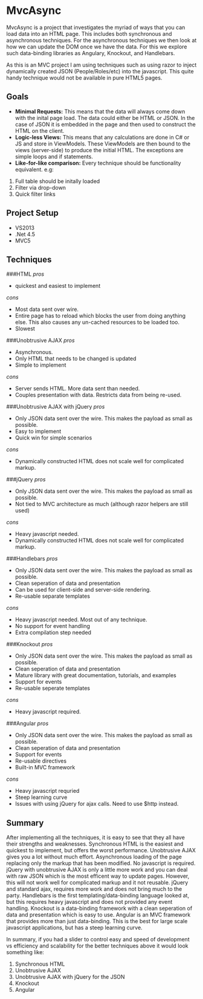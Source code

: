 MvcAsync
========

MvcAsync is a project that investigates the myriad of ways that you can load data into an HTML page.  This includes both synchronous and asynchronous techniques.  For the asynchronous techniques we then look at how we can update the DOM once we have the data.  For this we explore such data-binding libraries as Angulary, Knockout, and Handlebars.

As this is an MVC project I am using techniques such as using razor to inject dynamically created JSON (People/Roles/etc) into the javascript.  This quite handy technique would not be available in pure HTML5 pages.

Goals
-----
* **Minimal Requests:** This means that the data will always come down with the inital page load. The data could either be HTML or JSON.  In the case of JSON it is embedded in the page and then used to construct the HTML on the client.
* **Logic-less Views:** This means that any calculations are done in C# or JS and store in ViewModels.  These ViewModels are then bound to the views (server-side) to produce the initial HTML.  The exceptions are simple loops and if statements.
* **Like-for-like comparison:** Every technique should be functionality equivalent. e.g:
 1. Full table should be initally loaded
 2. Filter via drop-down
 3. Quick filter links


Project Setup
-------------
- VS2013
- .Net 4.5
- MVC5

Techniques
----------

###HTML
*pros*

- quickest and easiest to implement

*cons*

- Most data sent over wire.
- Entire page has to reload which blocks the user from doing anything else.  This also causes any un-cached resources to be loaded too.
- Slowest

###Unobtrusive AJAX
*pros*

- Asynchronous.
- Only HTML that needs to be changed is updated
- Simple to implement

*cons*

- Server sends HTML.  More data sent than needed.
- Couples presentation with data.  Restricts data from being re-used.

###Unobtrusive AJAX with jQuery
*pros*

- Only JSON data sent over the wire.  This makes the payload as small as possible.
- Easy to implement
- Quick win for simple scenarios

*cons*

- Dynamically constructed HTML does not scale well for complicated markup.

###jQuery
*pros*

- Only JSON data sent over the wire.  This makes the payload as small as possible.
- Not tied to MVC architecture as much (although razor helpers are still used)

*cons*
- Heavy javascript needed.
- Dynamically constructed HTML does not scale well for complicated markup.

###Handlebars
*pros*

- Only JSON data sent over the wire.  This makes the payload as small as possible.
- Clean seperation of data and presentation
- Can be used for client-side and server-side rendering.
- Re-usable separate templates

*cons*
- Heavy javascript needed.  Most out of any technique.
- No support for event handling
- Extra compilation step needed

###Knockout
*pros*

- Only JSON data sent over the wire.  This makes the payload as small as possible.
- Clean seperation of data and presentation
- Mature library with great documentation, tutorials, and examples
- Support for events
- Re-usable seperate templates

*cons*
- Heavy javascript required.

###Angular
*pros*

- Only JSON data sent over the wire.  This makes the payload as small as possible.
- Clean seperation of data and presentation
- Support for events
- Re-usable directives
- Built-in MVC framework

*cons*

- Heavy javascript requried
- Steep learning curve
- Issues with using jQuery for ajax calls.  Need to use $http instead.

Summary
-------
After implementing all the techniques, it is easy to see that they all have their strengths and weaknesses.  Synchronous HTML
is the easiest and quickest to implement, but offers the worst performance.  Unobtrusive AJAX gives you a lot without much effort.
Asynchronous loading of the page replacing only the markup that has been modified.  No javascript is required.  jQuery with unobtrusive AJAX
is only a little more work and you can deal with raw JSON which is the most efficent way to update pages.  However, this will not work well
for complicated markup and it not reusable.  jQuery and standard ajax, requires more work and does not bring much to the party.  Handlebars
is the first templating/data-binding language looked at, but this requires heavy javascript and does not provided any event handling.
Knockout is a data-binding framework with a clean seperation of data and presentation which is easy to use.  Angular is an MVC framework that
provides more than just data-binding.  This is the best for large scale javascript applications, but has a steep learning curve.

In summary, if you had a slider to control easy and speed of development vs efficiency and scalability for the better techniques above it would look something like:

1. Synchronous HTML
2. Unobtrusive AJAX
3. Unobtrusive AJAX with jQuery for the JSON
4. Knockout
5. Angular
